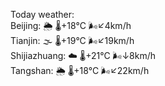 Today weather:  
Beijing: 🌦   🌡️+18°C 🌬️↙4km/h  
Tianjin: 🌫  🌡️+19°C 🌬️↙19km/h  
Shijiazhuang: ☁️   🌡️+21°C 🌬️↓8km/h  
Tangshan: 🌦   🌡️+18°C 🌬️↙22km/h  

